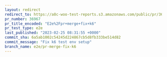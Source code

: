 ```yaml
---
layout: redirect
redirect_to: https://a8c-woo-test-reports.s3.amazonaws.com/public/pr/36967/e2e/index.html
pr_number: 36967
pr_title_encoded: "E2e%2Fpr+merge+fix+k6"
pr_test_type: e2e
last_published: "2023-02-25 08:31:55 +0000"
commit_sha: 6a5ab1002c54245d224867cb5d8fb333be514d82
commit_message: "Fix k6 test env setup"
branch_name: e2e/pr-merge-fix-k6
---
```

